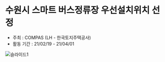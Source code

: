 # 수원시 스마트 버스정류장 우선설치위치 선정  
  
* 주최 : COMPAS (LH - 한국토지주택공사)  
* 활동 기간 : 21/02/19 - 21/04/01  

![슬라이드1](https://user-images.githubusercontent.com/54944069/114996339-b2376a00-9ed9-11eb-8026-fb8224884324.PNG)
